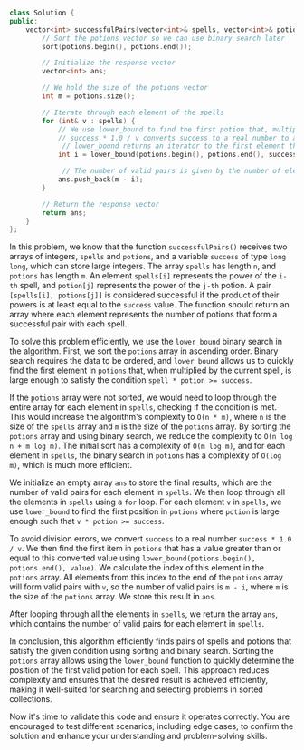 ```cpp 

class Solution {
public:
    vector<int> successfulPairs(vector<int>& spells, vector<int>& potions, long long success) {
        // Sort the potions vector so we can use binary search later
        sort(potions.begin(), potions.end());

        // Initialize the response vector
        vector<int> ans;

        // We hold the size of the potions vector
        int m = potions.size();

        // Iterate through each element of the spells
        for (int& v : spells) {
            // We use lower_bound to find the first potion that, multiplied by v, is >= success 
            // success * 1.0 / v converts success to a real number to avoid division errors
             // lower_bound returns an iterator to the first element that is >= the given value
            int i = lower_bound(potions.begin(), potions.end(), success * 1.0 / v) - potions.begin();

             // The number of valid pairs is given by the number of elements from position i to the end of the potions vector
            ans.push_back(m - i);
        }

        // Return the response vector
        return ans;
    }
};

```
In this problem, we know that the function `successfulPairs()` receives two arrays of integers, `spells` and `potions`, and a variable `success` of type `long long`, which can store large integers. The array `spells` has length `n`, and `potions` has length `m`. An element `spells[i]` represents the power of the `i-th` spell, and `potion[j]` represents the power of the `j-th` potion. A pair `[spells[i], potions[j]]` is considered successful if the product of their powers is at least equal to the `success` value. The function should return an array where each element represents the number of potions that form a successful pair with each spell.

To solve this problem efficiently, we use the `lower_bound` binary search in the algorithm. First, we sort the `potions` array in ascending order. Binary search requires the data to be ordered, and `lower_bound` allows us to quickly find the first element in `potions` that, when multiplied by the current spell, is large enough to satisfy the condition `spell * potion >= success`.

If the `potions` array were not sorted, we would need to loop through the entire array for each element in `spells`, checking if the condition is met. This would increase the algorithm's complexity to `O(n * m)`, where `n` is the size of the `spells` array and `m` is the size of the `potions` array. By sorting the `potions` array and using binary search, we reduce the complexity to `O(n log n + m log m)`. The initial sort has a complexity of `O(m log m)`, and for each element in `spells`, the binary search in `potions` has a complexity of `O(log m)`, which is much more efficient.

We initialize an empty array `ans` to store the final results, which are the number of valid pairs for each element in `spells`. We then loop through all the elements in `spells` using a `for` loop. For each element `v` in `spells`, we use `lower_bound` to find the first position in `potions` where `potion` is large enough such that `v * potion >= success`.

To avoid division errors, we convert `success` to a real number `success * 1.0 / v`. We then find the first item in `potions` that has a value greater than or equal to this converted value using `lower_bound(potions.begin(), potions.end(), value)`. We calculate the index of this element in the `potions` array. All elements from this index to the end of the `potions` array will form valid pairs with `v`, so the number of valid pairs is `m - i`, where `m` is the size of the `potions` array. We store this result in `ans`.

After looping through all the elements in `spells`, we return the array `ans`, which contains the number of valid pairs for each element in `spells`.

In conclusion, this algorithm efficiently finds pairs of spells and potions that satisfy the given condition using sorting and binary search. Sorting the `potions` array allows using the `lower_bound` function to quickly determine the position of the first valid potion for each spell. This approach reduces complexity and ensures that the desired result is achieved efficiently, making it well-suited for searching and selecting problems in sorted collections.

Now it's time to validate this code and ensure it operates correctly. You are encouraged to test different scenarios, including edge cases, to confirm the solution and enhance your understanding and problem-solving skills.